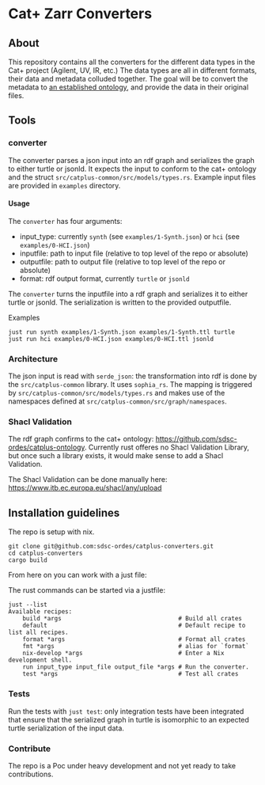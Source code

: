 # Cat+ Zarr Converters

## About

This repository contains all the converters for the different data types in the Cat+ project (Agilent, UV, IR, etc.)
The data types are all in different formats, their data and metadata colluded together. The goal will be to convert the metadata to [an established ontology](https://github.com/sdsc-ordes/catplus-ontology/tree/main), and provide the data in their original files.

## Tools

### converter
The converter parses a json input into an rdf graph and serializes the graph to either turtle or jsonld.
It expects the input to conform to the cat+ ontology and the struct `src/catplus-common/src/models/types.rs`. Example input files are provided in `examples` directory.

#### Usage

The `converter` has four arguments:

- input_type: currently `synth` (see `examples/1-Synth.json`) or `hci` (see `examples/0-HCI.json`)
- inputfile: path to input file (relative to top level of the repo or absolute)
- outputfile: path to output file (relative to top level of the repo or absolute)
- format: rdf output format, currently `turtle` or `jsonld`

The `converter` turns the inputfile into a rdf graph and serializes it to either turtle or jsonld. The serialization is written to the provided outputfile.

Examples

```
just run synth examples/1-Synth.json examples/1-Synth.ttl turtle
just run hci examples/0-HCI.json examples/0-HCI.ttl jsonld
```

### Architecture

The json input is read with `serde_json`: the transformation into rdf is done by the `src/catplus-common` library.
It uses `sophia_rs`. The mapping is triggered by `src/catplus-common/src/models/types.rs` and makes use of the namespaces defined at `src/catplus-common/src/graph/namespaces`.

### Shacl Validation

The rdf graph confirms to the cat+ ontology: https://github.com/sdsc-ordes/catplus-ontology. Currently rust offeres no Shacl Validation Library, but once such a library exists, it would make sense to add a Shacl Validation.

The Shacl Validation can be done manually here: https://www.itb.ec.europa.eu/shacl/any/upload

## Installation guidelines

The repo is setup with nix.

```
git clone git@github.com:sdsc-ordes/catplus-converters.git
cd catplus-converters
cargo build
```

From here on you can work with a just file:

The rust commands can be started via a justfile:

```
just --list
Available recipes:
    build *args                                 # Build all crates
    default                                     # Default recipe to list all recipes.
    format *args                                # Format all crates
    fmt *args                                   # alias for `format`
    nix-develop *args                           # Enter a Nix development shell.
    run input_type input_file output_file *args # Run the converter.
    test *args                                  # Test all crates
```

### Tests

Run the tests with `just test`: only integration tests have been integrated that ensure that the serialized graph in turtle is isomorphic to an expected turtle serialization of the input data.

### Contribute

The repo is a Poc under heavy development and not yet ready to take contributions.
